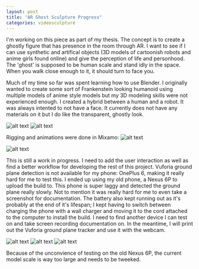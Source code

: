 ```yaml
---
layout: post
title: "AR Ghost Sculpture Progress"
categories: videosculpture
---
```


I'm working on this piece as part of my thesis. The concept is to create a ghostly figure that has presence in the room through AR. I want to see if I can use synthetic and artifical objects (3D models of cartoonish robots and anime girls found online) and give the perception of life and personhood. The 'ghost' is supposed to be human scale and stand idly in the space. When you walk close enough to it, it should turn to face you.

Much of my time so far was spent learning how to use Blender. I originally wanted to create some sort of Frankenstein looking humanoid using multiple models of anime style models but my 3D modeling skills were not experienced enough. I created a hybrid between a human and a robot. It was always intented to not have a face. It currently does not have any materials on it but I do like the transparent, ghostly look.

![alt text](https://raw.githubusercontent.com/jirrian/jirrian.github.io/master/images/videosculpture/ghost/blender.png)
![alt text](https://raw.githubusercontent.com/jirrian/jirrian.github.io/master/images/videosculpture/ghost/blender_tpose.png)

Rigging and animations were done in Mixamo:
![alt text](https://raw.githubusercontent.com/jirrian/jirrian.github.io/master/images/videosculpture/ghost/mixamo.png)

![alt text](https://raw.githubusercontent.com/jirrian/jirrian.github.io/master/images/videosculpture/ghost/unity.png)

This is still a work in progress. I need to add the user interaction as well as find a better workflow for developing the rest of this project. Vuforia ground plane detection is not available for my phone: OnePlus 6, making it really hard for me to test this. I ended up using my old phone, a Nexus 6P to upload the build to. This phone is super laggy and detected the ground plane really slowly. Not to mention it was really hard for me to even take a screenshot for documentation. The battery also kept running out as it's probably at the end of it's lifespan; I kept having to switch between charging the phone with a wall charger and moving it to the cord attached to the computer to install the build. I need to find another device I can test on and take screen recording documentation on. In the meantime, I will print out the Vuforia ground plane tracker and use it with the webcam.

![alt text](https://raw.githubusercontent.com/jirrian/jirrian.github.io/master/images/videosculpture/ghost/vuforia_test.png)
![alt text](https://raw.githubusercontent.com/jirrian/jirrian.github.io/master/images/videosculpture/ghost/vuforia_test2.png)
![alt text](https://raw.githubusercontent.com/jirrian/jirrian.github.io/master/images/videosculpture/ghost/vuforia_test3.png)

Because of the unconvience of testing on the old Nexus 6P, the current model scale is way too large and needs to be tweeked.
